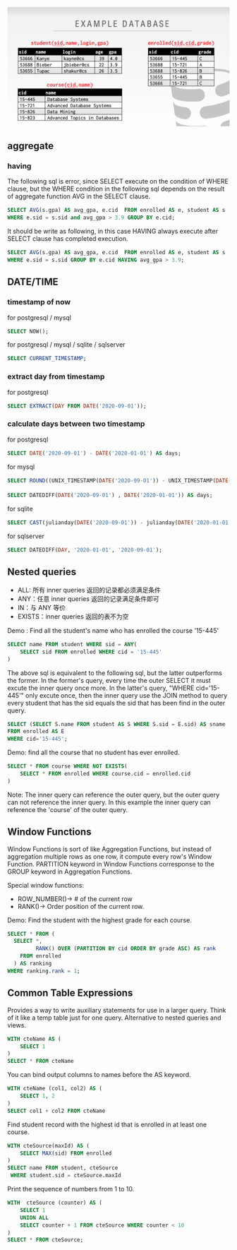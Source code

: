 ![example_tables](./img/l2_example_tables.png)

## aggregate
### having
The following sql is error, since SELECT execute on the condition of WHERE clause, but the WHERE condition in the following sql depends on the result of aggregate function AVG in the SELECT clause.
```sql
SELECT AVG(s.gpa) AS avg_gpa, e.cid  FROM enrolled AS e, student AS s
WHERE e.sid = s.sid and avg_gpa > 3.9 GROUP BY e.cid;
```

It should be write as following, in this case HAVING always execute after SELECT clause has completed execution.
```sql
SELECT AVG(s.gpa) AS avg_gpa, e.cid  FROM enrolled AS e, student AS s
WHERE e.sid = s.sid GROUP BY e.cid HAVING avg_gpa > 3.9;
```


## DATE/TIME

### timestamp of now
for postgresql / mysql
```sql
SELECT NOW();
```

for postgresql / mysql / sqlite / sqlserver
```sql
SELECT CURRENT_TIMESTAMP;
```

### extract day from timestamp
for postgresql
```sql
SELECT EXTRACT(DAY FROM DATE('2020-09-01'));
```

### calculate days between two timestamp
for  postgresql
```sql
SELECT DATE('2020-09-01') - DATE('2020-01-01') AS days;
```
for mysql
```sql
SELECT ROUND((UNIX_TIMESTAMP(DATE('2020-09-01')) - UNIX_TIMESTAMP(DATE('2020-01-01'))) / (60*60*24), 0) AS days;

SELECT DATEDIFF(DATE('2020-09-01') , DATE('2020-01-01')) AS days;

```

for sqlite
```sql
SELECT CAST(julianday(DATE('2020-09-01')) - julianday(DATE('2020-01-01')) AS INT) AS days;
```
for sqlserver
```sql
SELECT DATEDIFF(DAY, '2020-01-01', '2020-09-01');
```


## Nested queries

- ALL: 所有 inner queries 返回的记录都必须满足条件
- ANY：任意 inner queries 返回的记录满足条件即可
- IN：与 ANY 等价
- EXISTS：inner queries 返回的表不为空

 
Demo : Find all the student's name who has enrolled the course '15-445'
```sql
SELECT name FROM student WHERE sid = ANY(
	SELECT sid FROM enrolled WHERE cid = '15-445'
)
```
The above sql is equivalent to the following sql, but the latter outperforms the former. In the former's query, every time the outer SELECT it must excute the inner query once more. In the latter's query, "WHERE cid='15-445'" only excute once, then the inner query use the JOIN method to query every student that has the sid equals the sid that has been find in the outer query.
```sql
SELECT (SELECT S.name FROM student AS S WHERE S.sid = E.sid) AS sname
FROM enrolled AS E
WHERE cid='15-445';

```

 
Demo: find all the course that no student has ever enrolled.
```sql
SELECT * FROM course WHERE NOT EXISTS(
	SELECT * FROM enrolled WHERE course.cid = enrolled.cid
)
```
Note: The inner query can reference the outer query, but the outer query can not reference the inner query. In this example the inner query can reference the 'course' of the outer query.


## Window Functions
Window Functions is sort of like Aggregation Functions, but instead of aggregation multiple rows as one row, it compute every row's Window Function.
PARTITION keyword in Window Functions corresponse to the GROUP keyword in Aggregation Functions.
 
Special window functions:
- ROW_NUMBER()→ # of the current row
- RANK()→ Order position of the current row.

Demo: Find the student with the highest grade for each course.
```sql
SELECT * FROM (
  SELECT *,
         RANK() OVER (PARTITION BY cid ORDER BY grade ASC) AS rank
    FROM enrolled
  ) AS ranking
WHERE ranking.rank = 1;
```

## Common Table Expressions
Provides a way to write auxiliary statements for use in a larger query. Think of it like a temp table just for one query. Alternative to nested queries and views.
```sql
WITH cteName AS (
    SELECT 1
)
SELECT * FROM cteName
```

You can bind output columns to names before the AS keyword.
```sql
WITH cteName (col1, col2) AS (
	SELECT 1, 2
)
SELECT col1 + col2 FROM cteName
```

Find student record with the highest id that is enrolled in at least one course.
```sql
WITH cteSource(maxId) AS (
    SELECT MAX(sid) FROM enrolled
)
SELECT name FROM student, cteSource
 WHERE student.sid = cteSource.maxId
```

Print the sequence of numbers from 1 to 10.
```sql
WITH  cteSource (counter) AS (
    SELECT 1
    UNION ALL
    SELECT counter + 1 FROM cteSource WHERE counter < 10
)
SELECT * FROM cteSource;
```


